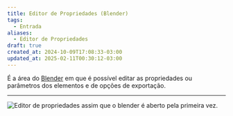 ```yaml
---
title: Editor de Propriedades (Blender)
tags:
  - Entrada
aliases:
  - Editor de Propriedades
draft: true
created_at: 2024-10-09T17:08:33-03:00
updated_at: 2025-02-11T00:30:12-03:00
---
```


É a área do [Blender](content/entrada/2024/07/26/Blender.md) em que é possível editar as propriedades ou parâmetros dos elementos e de opções de exportação.

---

![Editor de propriedades assim que o blender é aberto pela primeira vez.](assets/images/2024/Blender_Editor_de_Propriedades.png)